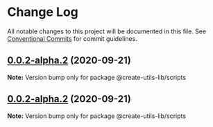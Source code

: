 # Change Log

All notable changes to this project will be documented in this file.
See [Conventional Commits](https://conventionalcommits.org) for commit guidelines.

## [0.0.2-alpha.2](https://github.com/Mrlyjoutlook/create-utils-lib/compare/@create-utils-lib/scripts@0.0.2-alpha.1...@create-utils-lib/scripts@0.0.2-alpha.2) (2020-09-21)

**Note:** Version bump only for package @create-utils-lib/scripts





## [0.0.2-alpha.2](https://github.com/Mrlyjoutlook/create-utils-lib/compare/@create-utils-lib/scripts@0.0.2-alpha.1...@create-utils-lib/scripts@0.0.2-alpha.2) (2020-09-21)

**Note:** Version bump only for package @create-utils-lib/scripts
